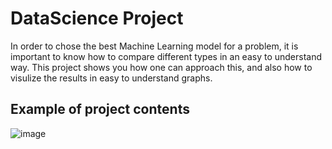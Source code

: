 # DataScience Project 
In order to chose the best Machine Learning model for a problem, it is important to know how to compare different types in an easy to understand way. 
This project shows you how one can approach this, and also how to visulize the results in easy to understand graphs. 

## Example of project contents 
![image](https://github.com/user-attachments/assets/d922f9c0-bb89-48a5-97e1-5fd5af294477)
